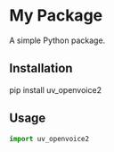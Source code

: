 # My Package

A simple Python package.

## Installation
pip install uv_openvoice2

## Usage

```python
import uv_openvoice2
